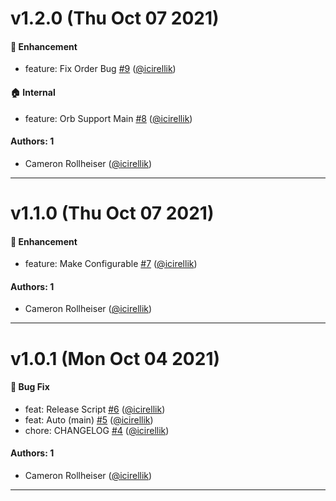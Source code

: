 # v1.2.0 (Thu Oct 07 2021)

#### 🚀  Enhancement

- feature: Fix Order Bug [#9](https://github.com/artsy/multienv/pull/9) ([@icirellik](https://github.com/icirellik))

#### 🏠  Internal

- feature: Orb Support Main [#8](https://github.com/artsy/multienv/pull/8) ([@icirellik](https://github.com/icirellik))

#### Authors: 1

- Cameron Rollheiser ([@icirellik](https://github.com/icirellik))

---

# v1.1.0 (Thu Oct 07 2021)

#### 🚀  Enhancement

- feature: Make Configurable [#7](https://github.com/artsy/multienv/pull/7) ([@icirellik](https://github.com/icirellik))

#### Authors: 1

- Cameron Rollheiser ([@icirellik](https://github.com/icirellik))

---

# v1.0.1 (Mon Oct 04 2021)

#### 🐛  Bug Fix

- feat: Release Script [#6](https://github.com/artsy/multienv/pull/6) ([@icirellik](https://github.com/icirellik))
- feat: Auto (main) [#5](https://github.com/artsy/multienv/pull/5) ([@icirellik](https://github.com/icirellik))
- chore: CHANGELOG [#4](https://github.com/artsy/multienv/pull/4) ([@icirellik](https://github.com/icirellik))

#### Authors: 1

- Cameron Rollheiser ([@icirellik](https://github.com/icirellik))

---

